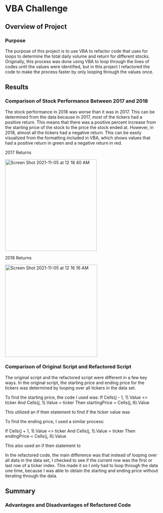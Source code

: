 # VBA Challenge

## Overview of Project

### Purpose

The purpose of this project is to use VBA to refactor code that uses for loops to determine the total daily volume and return for different stocks. Originally, this process was done using VBA to loop through the lines of codes until the values were identified, but in this project I refactored the code to make the process faster by only looping through the values once.

## Results

### Comparison of Stock Performance Between 2017 and 2018

The stock performance in 2018 was worse than it was in 2017. This can be determined from the data because in 2017, most of the tickers had a positive return. This means that there was a positive percent increase from the starting price of the stock to the price the stock ended at. However, in 2018, almost all the tickers had a negative return. This can be easily visualized from the formatting included in VBA, which shows values that had a positive return in green and a negative return in red.

2017 Returns


<img width="300" alt="Screen Shot 2021-11-05 at 12 18 40 AM" src="https://user-images.githubusercontent.com/92963227/140472912-6f33132b-e3b1-4ca5-a728-2cf15ecaf10b.png">


2018 Returns


<img width="302" alt="Screen Shot 2021-11-05 at 12 16 16 AM" src="https://user-images.githubusercontent.com/92963227/140472819-8b5d3827-6552-4820-be77-0ac68716182a.png">



### Comparison of Original Script and Refactored Script

The original script and the refactored script were different in a few key ways. In the original script, the starting price and ending price for the tickers was determined by looping over all tickers in the data set. 

To find the starting price, the code I used was:
If Cells(j - 1, 1).Value <> ticker And Cells(j, 1).Value = ticker Then
        startingPrice = Cells(j, 6).Value

This utilized an if then statement to find if the ticker value was 

To find the ending price, I used a similar process: 

 If Cells(j + 1, 1).Value <> ticker And Cells(j, 1).Value = ticker Then
        endingPrice = Cells(j, 6).Value

This also used an if then statement to 

In the refactored code, the main difference was that instead of looping over all data in the data set, I checked to see if the current row was the first or last row of a ticker index. This made it so I only had to loop through the data one time, because I was able to obtain the starting and ending price without iterating through the data.

## Summary

### Advantages and Disadvantages of Refactored Code
